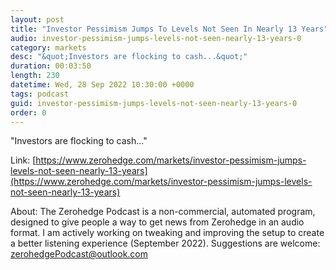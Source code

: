 ```yaml
---
layout: post
title: "Investor Pessimism Jumps To Levels Not Seen In Nearly 13 Years"
audio: investor-pessimism-jumps-levels-not-seen-nearly-13-years-0
category: markets
desc: "&quot;Investors are flocking to cash...&quot;"
duration: 00:03:50
length: 230
datetime: Wed, 28 Sep 2022 10:30:00 +0000
tags: podcast
guid: investor-pessimism-jumps-levels-not-seen-nearly-13-years-0
order: 0
---
```

&quot;Investors are flocking to cash...&quot;

Link: [https://www.zerohedge.com/markets/investor-pessimism-jumps-levels-not-seen-nearly-13-years](https://www.zerohedge.com/markets/investor-pessimism-jumps-levels-not-seen-nearly-13-years)

About: The Zerohedge Podcast is a non-commercial, automated program, designed to give people a way to get news from Zerohedge in an audio format.  I am actively working on tweaking and improving the setup to create a better listening experience (September 2022).  Suggestions are welcome: [zerohedgePodcast@outlook.com](mailto:zerohedgePodcast@outlook.com)